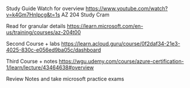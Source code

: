 Study Guide
Watch for overview
https://www.youtube.com/watch?v=k4Gm7HnIpcg&t=1s AZ 204 Study Cram 

Read for granular details
https://learn.microsoft.com/en-us/training/courses/az-204t00

Second Course + labs 
https://learn.acloud.guru/course/0f2daf34-21e3-4025-830c-e056ed9ba05c/dashboard

Third Course + notes
https://wgu.udemy.com/course/azure-certification-1/learn/lecture/43464638#overview

Review Notes and take microsoft practice exams